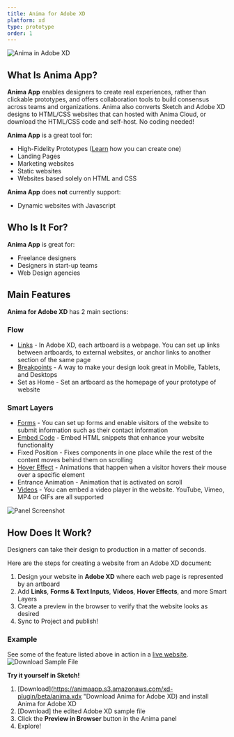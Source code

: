 ```yaml
---
title: Anima for Adobe XD
platform: xd
type: prototype
order: 1
---
```

![Anima in Adobe XD](https://p46.f4.n0.cdn.getcloudapp.com/items/5zuyz0Gw/Getting%20started.png?v=679040ff1a897c2c49e4a8dad4648c52)

## What Is Anima App?

**Anima App** enables designers to create real experiences, rather than clickable prototypes, and offers collaboration tools to build consensus across teams and organizations. Anima also converts Sketch and Adobe XD designs to HTML/CSS websites that can hosted with Anima Cloud, or download the HTML/CSS code and self-host. No coding needed!

 
**Anima App** is a great tool for:

 * High-Fidelity Prototypes ([Learn](https://medium.com/@AnimaApp/how-to-create-a-high-fidelity-prototype-with-adobe-xd-cee46a9fd206 "Medium Article" ) how you can create one)
 * Landing Pages
 * Marketing websites
 * Static websites
 * Websites based solely on HTML and CSS

**Anima App** does **not** currently support:

* Dynamic websites with Javascript

## Who Is It For?

**Anima App** is great for:

 * Freelance designers
 * Designers in start-up teams
 * Web Design agencies



## Main Features

**Anima for Adobe XD** has 2 main sections:

### **Flow** 
-  [Links]() - In Adobe XD, each artboard is a webpage. You can set up links between artboards, to external websites, or anchor links to another section of the same page
-  [Breakpoints]() - A way to make your design look great in Mobile, Tablets, and Desktops
-  Set as Home - Set an artboard as the homepage of your prototype of website
  
### **Smart Layers**
- [Forms]() - You can set up forms and enable visitors of the website to submit information such as their contact information
- [Embed Code]() - Embed HTML snippets that enhance your website functionality
- Fixed Position - Fixes components in one place while the rest of the content moves behind them on scrolling
- [Hover Effect]() - Animations that happen when a visitor hovers their mouse over a specific element
- Entrance Animation - Animation that is activated on scroll
- [Videos]() - You can embed a video player in the website. YouTube, Vimeo, MP4 or GIFs are all supported

![Panel Screenshot](https://p46.f4.n0.cdn.getcloudapp.com/items/JruWrK1o/Anima%20XD%20Panel.png?v=52371fd0f38e637808a4c1fae317cd71 "Anima Flow and Smart Layers features" ) 


## How Does It Work?

Designers can take their design to production in a matter of seconds.

Here are the steps for creating a website from an Adobe XD document:

1. Design your website in **Adobe XD** where each web page is represented by an artboard
2. Add **Links**, **Forms & Text Inputs**, **Videos**, **Hover Effects**, and more Smart Layers
3. Create a preview in the browser to verify that the website looks as desired
4. Sync to Project and publish!

### Example
See some of the feature listed above in action in a [live website](]).
![Download Sample File](https://p46.f4.n0.cdn.getcloudapp.com/items/DOu8pkQ1/Demo%20File%20Preview.png?v=88ad1479bd33770b5238d2a10228b83f)

**Try it yourself in Sketch!**

1. [Download](https://animaapp.s3.amazonaws.com/xd-plugin/beta/anima.xdx "Download Anima for Adobe XD) and install Anima for Adobe XD
2. [Download] the edited Adobe XD sample file
3. Click the **Preview in Browser** button in the Anima panel
4. Explore!
